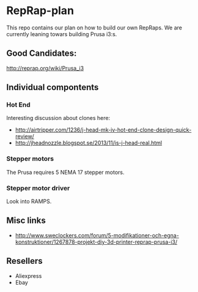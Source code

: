 # RepRap-plan

This repo contains our plan on how to build our own RepRaps. We are currently leaning towars building Prusa i3:s.

## Good Candidates:

http://reprap.org/wiki/Prusa_i3

## Individual compontents

### Hot End

Interesting discussion about clones here:
 * http://airtripper.com/1236/j-head-mk-iv-hot-end-clone-design-quick-review/
 * http://jheadnozzle.blogspot.se/2013/11/is-j-head-real.html

### Stepper motors

The Prusa requires 5 NEMA 17 stepper motors.

### Stepper motor driver

Look into RAMPS.

## Misc links

 * http://www.sweclockers.com/forum/5-modifikationer-och-egna-konstruktioner/1267878-projekt-diy-3d-printer-reprap-prusa-i3/

## Resellers

 * Aliexpress
 * Ebay
